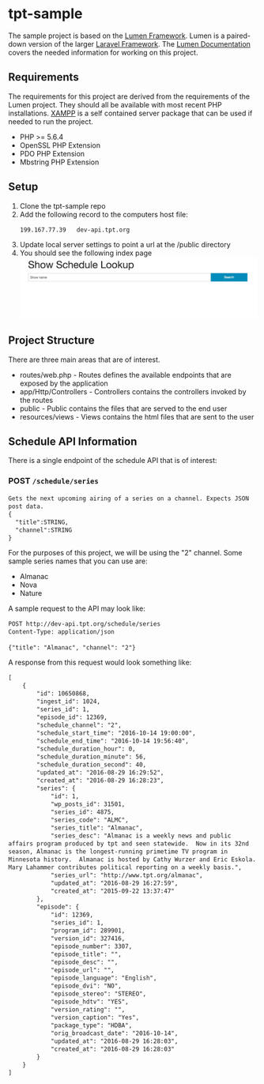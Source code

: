 # tpt-sample
The sample project is based on the [Lumen Framework](https://lumen.laravel.com). Lumen is a paired-down version of the larger [Laravel Framework](https://laravel.com). The [Lumen Documentation](https://lumen.laravel.com/docs/5.3) covers the needed information for working on this project.

## Requirements
The requirements for this project are derived from the requirements of the Lumen project. They should all be available with most recent PHP installations. [XAMPP](https://www.apachefriends.org/index.html) is a self contained server package that can be used if needed to run the project.
* PHP >= 5.6.4
* OpenSSL PHP Extension
* PDO PHP Extension
* Mbstring PHP Extension

## Setup
1. Clone the tpt-sample repo
2. Add the following record to the computers host file:
    ```
    199.167.77.39   dev-api.tpt.org
    ```
3. Update local server settings to point a url at the /public directory
4. You should see the following index page
![Screenshot](index-screenshot-small.jpg?raw=true "Screenshot of Sample Project Index")

## Project Structure
There are three main areas that are of interest.
* routes/web.php - Routes defines the available endpoints that are exposed by the application
* app/Http/Controllers - Controllers contains the controllers invoked by the routes
* public - Public contains the files that are served to the end user
* resources/views - Views contains the html files that are sent to the user 

## Schedule API Information
There is a single endpoint of the schedule API that is of interest:

### POST `/schedule/series`
```
Gets the next upcoming airing of a series on a channel. Expects JSON post data.
{
  "title":STRING,
  "channel":STRING
}
```

For the purposes of this project, we will be using the "2" channel.
Some sample series names that you can use are:
* Almanac
* Nova
* Nature

A sample request to the API may look like:
```
POST http://dev-api.tpt.org/schedule/series
Content-Type: application/json

{"title": "Almanac", "channel": "2"}
```

A response from this request would look something like:
```
[
    {
        "id": 10650868,
        "ingest_id": 1024,
        "series_id": 1,
        "episode_id": 12369,
        "schedule_channel": "2",
        "schedule_start_time": "2016-10-14 19:00:00",
        "schedule_end_time": "2016-10-14 19:56:40",
        "schedule_duration_hour": 0,
        "schedule_duration_minute": 56,
        "schedule_duration_second": 40,
        "updated_at": "2016-08-29 16:29:52",
        "created_at": "2016-08-29 16:28:23",
        "series": {
            "id": 1,
            "wp_posts_id": 31501,
            "series_id": 4875,
            "series_code": "ALMC",
            "series_title": "Almanac",
            "series_desc": "Almanac is a weekly news and public affairs program produced by tpt and seen statewide.  Now in its 32nd season, Almanac is the longest-running primetime TV program in Minnesota history.  Almanac is hosted by Cathy Wurzer and Eric Eskola.  Mary Lahammer contributes political reporting on a weekly basis.",
            "series_url": "http://www.tpt.org/almanac",
            "updated_at": "2016-08-29 16:27:59",
            "created_at": "2015-09-22 13:37:47"
        },
        "episode": {
            "id": 12369,
            "series_id": 1,
            "program_id": 289901,
            "version_id": 327416,
            "episode_number": 3307,
            "episode_title": "",
            "episode_desc": "",
            "episode_url": "",
            "episode_language": "English",
            "episode_dvi": "NO",
            "episode_stereo": "STEREO",
            "episode_hdtv": "YES",
            "version_rating": "",
            "version_caption": "Yes",
            "package_type": "HDBA",
            "orig_broadcast_date": "2016-10-14",
            "updated_at": "2016-08-29 16:28:03",
            "created_at": "2016-08-29 16:28:03"
        }
    }
]
```